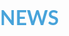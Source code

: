 # NEWS
<style class="cp-pen-styles">
      
        
        *, *:after, *:before
        {
            -webkit-box-sizing: border-box;
            -moz-box-sizing: border-box;
            box-sizing: border-box;
        }
        body, html
        {
            font-size: 100%;
            padding: 0;
            margin: 0;
        }
        
        /* Clearfix hack by Nicolas Gallagher: http://nicolasgallagher.com/micro-clearfix-hack/ */
        .clearfix:before, .clearfix:after
        {
            content: " ";
            display: table;
        }
        .clearfix:after
        {
            clear: both;
        }
        
        body
        {
            font-family: 'Lato' , Calibri, Arial, sans-serif;
            color: #47a3da;
        }
        
        a
        {
            color: #f0f0f0;
            text-decoration: none;
        }
        
        a:hover
        {
            color: #000;
        }
        
        .main11, .containerx11 > header
        {
            width: 90%;
            max-width: 69em;
            margin: 0 auto;
            padding: 0 1.875em 3.125em 1.875em;
        }
        
        .containerx11 > header
        {
            padding: 2.875em 1.875em 1.875em;
        }
        
        .containerx11 > header h1
        {
            font-size: 2.125em;
            line-height: 1.3;
            margin: 0 0 0.6em 0;
            float: left;
            font-weight: 400;
        }
        
        .containerx11 > header > span
        {
            display: block;
            position: relative;
            z-index: 9999;
            font-weight: 700;
            text-transform: uppercase;
            letter-spacing: 0.5em;
            padding: 0 0 0.6em 0.1em;
        }
        
        .containerx11 > header > span span:after
        {
            width: 30px;
            height: 30px;
            left: -12px;
            font-size: 50%;
            top: -8px;
            font-size: 75%;
            position: relative;
        }
        
        .containerx11 > header > span span:hover:before
        {
            content: attr(data-content);
            text-transform: none;
            text-indent: 0;
            letter-spacing: 0;
            font-weight: 300;
            font-size: 110%;
            padding: 0.8em 1em;
            line-height: 1.2;
            text-align: left;
            left: auto;
            margin-left: 4px;
            position: absolute;
            color: #fff;
            background: #47a3da;
        }
        
        .containerx11 > header nav
        {
            float: right;
            text-align: center;
        }
        
        .containerx11 > header nav a
        {
            display: inline-block;
            position: relative;
            text-align: left;
            width: 2.5em;
            height: 2.5em;
            background: #fff;
            border-radius: 50%;
            margin: 0 0.5em;
            border: 4px solid #47a3da;
        }
        
        .containerx11 > header nav a > span
        {
            display: none;
        }
        
        .containerx11 > header nav a:hover:before
        {
            content: attr(data-info);
            color: #47a3da;
            position: absolute;
            width: 600%;
            top: 120%;
            text-align: right;
            right: 0;
            pointer-events: none;
        }
        
        .containerx11 > header nav a:hover
        {
            background: #47a3da;
        }
        
        .bp-icon:after
        {
            font-family: 'bpicons';
            speak: none;
            font-style: normal;
            font-weight: normal;
            font-variant: normal;
            text-transform: none;
            text-align: center;
            color: #47a3da;
            -webkit-font-smoothing: antialiased;
        }
        
        .containerx11 > header nav .bp-icon:after
        {
            position: absolute;
            top: 0;
            left: 0;
            width: 100%;
            height: 100%;
            line-height: 2;
            text-indent: 0;
        }
        
        .containerx11 > header nav a:hover:after
        {
            color: #fff;
        }
        
        .bp-icon-next:after
        {
            content: "\e000";
        }
        .bp-icon-drop:after
        {
            content: "\e001";
        }
        .bp-icon-archive:after
        {
            content: "\e002";
        }
        .bp-icon-about:after
        {
            content: "\e003";
        }
        .bp-icon-prev:after
        {
            content: "\e004";
        }
        
        @media screen and (max-width: 55em)
        {
        
            .containerx11 > header h1, .containerx11 > header nav
            {
                float: none;
            }
        
            .containerx11 > header > span, .containerx11 > header h1
            {
                text-align: center;
            }
        
            .containerx11 > header nav
            {
                margin: 0 auto;
            }
        
            .containerx11 > header > span
            {
                text-indent: 30px;
            }
        }
        
        /* COMPONENT.CSS */
        
        /* Made with http://icomoon.io/ */
        
        .cbp_tmtimeline
        {
            margin: 30px 0 0 0;
            padding: 0;
            list-style: none;
            position: relative;
        }
        
        /* The line */
        .cbp_tmtimeline:before
        {
            content: '';
            position: absolute;
            top: 0;
            bottom: 0;
            width: 10px;
            background: #afdcf8;
            left: 20%;
            margin-left: -10px;
        }
        
        .cbp_tmtimeline > li
        {
            position: relative;
        }
        
        /* The date/time */
        .cbp_tmtimeline > li .cbp_tmtime
        {
            display: block;
            width: 25%;
            padding-right: 100px;
            position: absolute;
        }
        
        .cbp_tmtimeline > li .cbp_tmtime span
        {
            display: block;
            text-align: right;
        }
        
        .cbp_tmtimeline > li .cbp_tmtime span:first-child
        {
            font-size: 0.9em;
            color: #bdd0db;
        }
        
        .cbp_tmtimeline > li .cbp_tmtime span:last-child
        {
            font-size: 2.9em;
            color: #3594cb;
        }
        
        .cbp_tmtimeline > li:nth-child(odd) .cbp_tmtime span:last-child
        {
            color: #6cbfee;
        }
        
        /* Right content */
        .cbp_tmtimeline > li .cbp_tmlabel
        {
            margin: 0 0 15px 25%;
            background: #3594cb;
            color: #fff;
            padding: 2em;
            font-size: 1.2em;
            font-weight: 300;
            line-height: 1.4;
            position: relative;
            border-radius: 5px;
        }
        
        .cbp_tmtimeline > li:nth-child(odd) .cbp_tmlabel
        {
            background: #6cbfee;
        }
        
        .cbp_tmtimeline > li .cbp_tmlabel h2
        {
            margin-top: 0px;
            padding: 0 0 10px 0;
            border-bottom: 1px solid rgba(255,255,255,0.4);
        }
        
        /* The triangle */
        .cbp_tmtimeline > li .cbp_tmlabel:after
        {
            right: 100%;
            border: solid transparent;
            content: " ";
            height: 0;
            width: 0;
            position: absolute;
            pointer-events: none;
            border-right-color: #3594cb;
            border-width: 10px;
            top: 10px;
        }
        
        .cbp_tmtimeline > li:nth-child(odd) .cbp_tmlabel:after
        {
            border-right-color: #6cbfee;
        }
        
        /* The icons */
        .cbp_tmtimeline > li .cbp_tmicon
        {
            width: 40px;
            height: 40px;
            font-family: 'ecoico';
            speak: none;
            font-style: normal;
            font-weight: normal;
            font-variant: normal;
            text-transform: none;
            font-size: 1.4em;
            line-height: 40px;
            -webkit-font-smoothing: antialiased;
            position: absolute;
            color: #fff;
            background: #46a4da;
            border-radius: 50%;
            box-shadow: 0 0 0 8px #afdcf8;
            text-align: center;
            left: 20%;
            top: 0;
            margin: 0 0 0 -25px;
        }
        
        .cbp_tmicon-phone:before
        {
            content: "\e000";
        }
        
        .cbp_tmicon-screen:before
        {
            content: "\e001";
        }
        
        .cbp_tmicon-mail:before
        {
            content: "\e002";
        }
        
        .cbp_tmicon-earth:before
        {
            content: "\e003";
        }
        
        /* Example Media Queries */
        @media screen and (max-width: 65.375em)
        {
        
            .cbp_tmtimeline > li .cbp_tmtime span:last-child
            {
                font-size: 1.5em;
            }
        }
        
        @media screen and (max-width: 47.2em)
        {
            .cbp_tmtimeline:before
            {
                display: none;
            }
        
            .cbp_tmtimeline > li .cbp_tmtime
            {
                width: 100%;
                position: relative;
                padding: 0 0 20px 0;
            }
        
            .cbp_tmtimeline > li .cbp_tmtime span
            {
                text-align: left;
            }
        
            .cbp_tmtimeline > li .cbp_tmlabel
            {
                margin: 0 0 30px 0;
                padding: 1em;
                font-weight: 400;
                font-size: 95%;
            }
        
            .cbp_tmtimeline > li .cbp_tmlabel:after
            {
                right: auto;
                left: 20px;
                border-right-color: transparent;
                border-bottom-color: #3594cb;
                top: -20px;
            }
        
            .cbp_tmtimeline > li:nth-child(odd) .cbp_tmlabel:after
            {
                border-right-color: transparent;
                border-bottom-color: #6cbfee;
            }
        
            .cbp_tmtimeline > li .cbp_tmicon
            {
                position: relative;
                float: right;
                left: auto;
                margin: -55px 5px 0 0px;
            }
        }
    </style>
